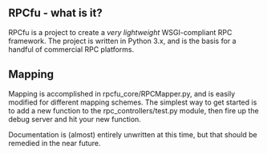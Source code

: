 RPCfu - what is it?
-------------------

RPCfu is a project to create a *very lightweight* WSGI-compliant RPC framework. The project is written in Python 3.x, and is the basis for a handful of commercial RPC platforms.

Mapping
-------
Mapping is accomplished in rpcfu_core/RPCMapper.py, and is easily modified for different mapping schemes. The simplest way to get started is to add a new function to the rpc_controllers/test.py module, then fire up the debug server and hit your new function.

Documentation is (almost) entirely unwritten at this time, but that should be remedied in the near future.
